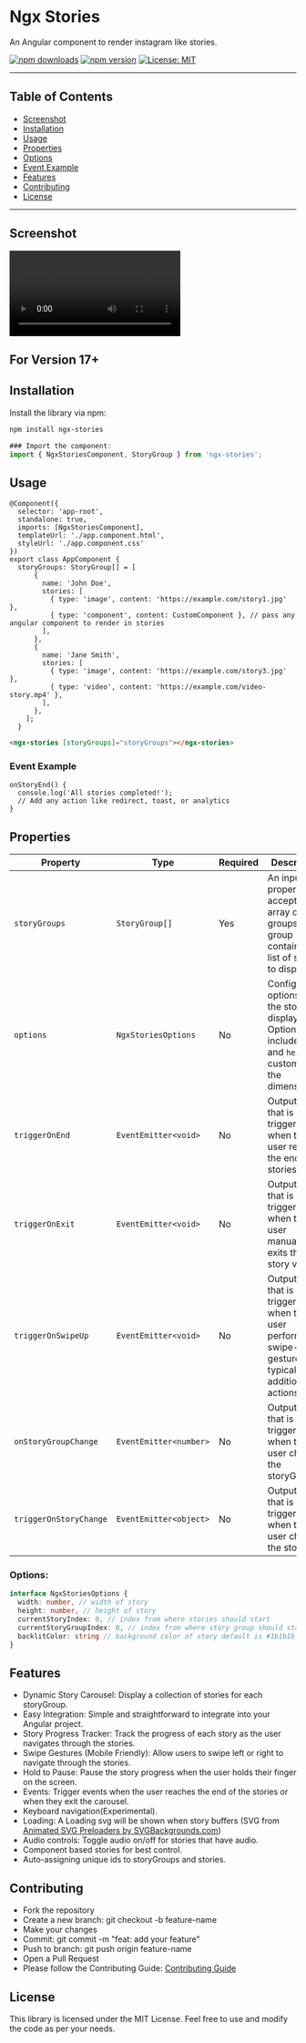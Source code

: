 # Ngx Stories

An Angular component to render instagram like stories.

[![npm downloads](https://img.shields.io/npm/dt/ngx-stories)](https://www.npmjs.com/package/ngx-stories)
[![npm version](https://img.shields.io/npm/v/ngx-stories)](https://www.npmjs.com/package/ngx-stories)
[![License: MIT](https://img.shields.io/badge/License-MIT-yellow.svg)](./LICENSE)

---

## Table of Contents
- [Screenshot](#screenshot)
- [Installation](#installation)
- [Usage](#usage)
- [Properties](#properties)
- [Options](#options)
- [Event Example](#event-example)
- [Features](#features)
- [Contributing](#contributing)
- [License](#license)

---
## Screenshot
![Story Screenshot](./assets/images/ngxstoriess.mp4)


## For Version 17+

## Installation

Install the library via npm:

```bash
npm install ngx-stories
```

```ts
### Import the component:
import { NgxStoriesComponent, StoryGroup } from 'ngx-stories';
```
## Usage
```
@Component({
  selector: 'app-root',
  standalone: true,
  imports: [NgxStoriesComponent],
  templateUrl: './app.component.html',
  styleUrl: './app.component.css'
})
export class AppComponent {
  storyGroups: StoryGroup[] = [
      {
        name: 'John Doe',
        stories: [
          { type: 'image', content: 'https://example.com/story1.jpg' },
          { type: 'component', content: CustomComponent }, // pass any angular component to render in stories
        ],
      },
      {
        name: 'Jane Smith',
        stories: [
          { type: 'image', content: 'https://example.com/story3.jpg' },
          { type: 'video', content: 'https://example.com/video-story.mp4' },
        ],
      },
    ];
  }
```

```html
<ngx-stories [storyGroups]="storyGroups"></ngx-stories>
```

### Event Example
```
onStoryEnd() {
  console.log('All stories completed!');
  // Add any action like redirect, toast, or analytics
}
```

## Properties
| Property           | Type                  | Required | Description                                                                                                  |
|--------------------|-----------------------|----------|--------------------------------------------------------------------------------------------------------------|
| `storyGroups`      | `StoryGroup[]`        | Yes      | An input property that accepts an array of story groups. Each group contains a list of stories to display.     |
| `options`          | `NgxStoriesOptions`   | No       | Configuration options for the story display. Options include `width` and `height` to customize the dimensions. |
| `triggerOnEnd`     | `EventEmitter<void>`  | No       | Output event that is triggered when the user reaches the end of all stories.                                  |
| `triggerOnExit`    | `EventEmitter<void>`  | No       | Output event that is triggered when the user manually exits the story view.                                   |
| `triggerOnSwipeUp` | `EventEmitter<void>`  | No       | Output event that is triggered when the user performs a swipe-up gesture, typically for additional actions.    |
| `onStoryGroupChange` | `EventEmitter<number>`  | No       | Output event that is triggered when the user changes the storyGroup.
| `triggerOnStoryChange` | `EventEmitter<object>`  | No       | Output event that is triggered when the user changes the story.

### Options:
```ts
interface NgxStoriesOptions {
  width: number, // width of story
  height: number, // height of story
  currentStoryIndex: 0, // index from where stories should start
  currentStoryGroupIndex: 0, // index from where story group should start
  backlitColor: string // background color of story default is #1b1b1b
}
```

## Features
* Dynamic Story Carousel: Display a collection of stories for each storyGroup.
* Easy Integration: Simple and straightforward to integrate into your Angular project.
* Story Progress Tracker: Track the progress of each story as the user navigates through the stories.
* Swipe Gestures (Mobile Friendly): Allow users to swipe left or right to navigate through the stories.
* Hold to Pause: Pause the story progress when the user holds their finger on the screen.
* Events: Trigger events when the user reaches the end of the stories or when they exit the carousel.
* Keyboard navigation(Experimental).
* Loading: A Loading svg will be shown when story buffers (SVG from <a href="https://www.svgbackgrounds.com/elements/animated-svg-preloaders/">Animated SVG Preloaders by SVGBackgrounds.com</a>)
* Audio controls: Toggle audio on/off for stories that have audio.
* Component based stories for best control.
* Auto-assigning unique ids to storyGroups and stories.

## Contributing
* Fork the repository
* Create a new branch: git checkout -b feature-name
* Make your changes
* Commit: git commit -m "feat: add your feature"
* Push to branch: git push origin feature-name
* Open a Pull Request
* Please follow the Contributing Guide:
  [Contributing Guide](https://github.com/Gauravdarkslayer/ngx-stories/blob/main/CONTRIBUTING.md)

## License
This library is licensed under the MIT License. Feel free to use and modify the code as per your needs.
